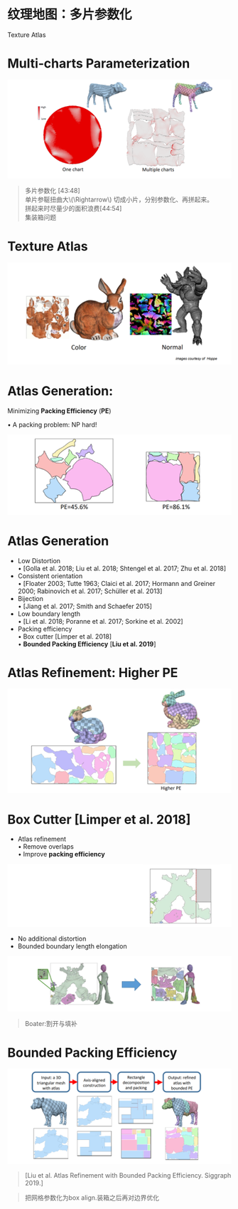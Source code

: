 # 纹理地图：多片参数化    
Texture Atlas     


# Multi‐charts Parameterization    

![](../assets/参数53.png)     

> 多片参数化 [43:48]     
单片参䩥扭曲大\\(\Rightarrow\\) 切成小片，分别参数化、再拼起来。    
拼起来时尽量少的面积浪费[44:54]    
集装箱问题    

# Texture Atlas    

![](../assets/参数54.png)     


# Atlas Generation:     
Minimizing **Packing Efficiency** (**PE**)    


• A packing problem: NP hard!   

![](../assets/参数55.png)     


# Atlas Generation    

* Low Distortion   
• [Golla et al. 2018; Liu et al. 2018; Shtengel et al. 2017; Zhu et al. 2018]    
* Consistent orientation     
• [Floater 2003; Tutte 1963; Claici et al. 2017; Hormann and Greiner 2000; Rabinovich et al. 2017; Schüller et al. 2013]    
* Bijection    
• [Jiang et al. 2017; Smith and Schaefer 2015]    
* Low boundary length    
• [Li et al. 2018; Poranne et al. 2017; Sorkine et al. 2002]    
* Packing efficiency    
• Box cutter [Limper et al. 2018]    
• **Bounded Packing Efficiency** [**Liu et al. 2019**]    



# Atlas Refinement: Higher PE   

![](../assets/参数56.png)     


# Box Cutter [Limper et al. 2018]    

* Atlas refinement    
• Remove overlaps    
• Improve **packing efficiency**    

![](../assets/参数57.png)     

* No additional distortion
* Bounded boundary length elongation   

![](../assets/参数58.png)     

> Boater:割开与填补    

# Bounded Packing Efficiency   

![](../assets/参数59.png)     


> [Liu et al. Atlas Refinement with Bounded Packing Efficiency. Siggraph 2019.]    

> 把网格参数化为box align.装箱之后再对边界优化     
